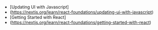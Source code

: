 
- [Updating UI with Javascript]
- (https://nextjs.org/learn/react-foundations/updating-ui-with-javascript)
- [Getting Started with React]
- (https://nextjs.org/learn/react-foundations/getting-started-with-react)
